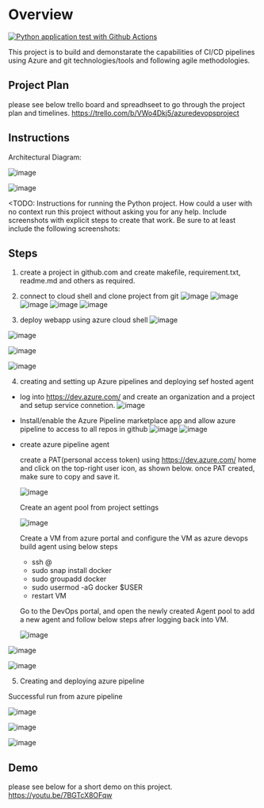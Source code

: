 # Overview

[![Python application test with Github Actions](https://github.com/vinodDE/Azure_DevOps_project/actions/workflows/python_app.yml/badge.svg)](https://github.com/vinodDE/Azure_DevOps_project/actions/workflows/python_app.yml)

This project is to build and demonstarate the capabilities of CI/CD pipelines using Azure and git technologies/tools and following agile methodologies. 

## Project Plan

please see below trello board and spreadhseet to go through the project plan and timelines.
https://trello.com/b/VWo4Dkj5/azuredevopsproject


## Instructions

Architectural Diagram:

![image](https://user-images.githubusercontent.com/116422392/199620324-cb4a5355-931c-4a1d-b5c8-6b3f4ee4a6e7.png)

![image](https://user-images.githubusercontent.com/116422392/200157769-09b96411-4059-44c6-9402-5dd4434c4fe3.png)


<TODO:  Instructions for running the Python project.  How could a user with no context run this project without asking you for any help.  Include screenshots with explicit steps to create that work. Be sure to at least include the following screenshots:

## Steps 

1) create a project in github.com and create makefile, requirement.txt, readme.md and others as required.
2) connect to cloud shell and clone project from git
![image](https://user-images.githubusercontent.com/116422392/200162495-606ec3ef-1f5a-49df-9468-952dbdb4d4f5.png)
![image](https://user-images.githubusercontent.com/116422392/200162609-a8671373-8a9d-4544-aeb1-6801c89db11c.png)
![image](https://user-images.githubusercontent.com/116422392/200164693-2eaefa20-0e23-4761-9414-86a9d5d841fe.png)
![image](https://user-images.githubusercontent.com/116422392/200162717-f5f4c639-f46e-43ae-9ebf-7e016ee5f5c1.png)
![image](https://user-images.githubusercontent.com/116422392/200164762-d5fba4ad-5783-427e-bd6e-2fd3beb9e4c0.png)

3) deploy webapp using azure cloud shell
![image](https://user-images.githubusercontent.com/116422392/200165719-77bf97cd-9e9d-4456-a9b6-42f2a8fdd94a.png)

![image](https://user-images.githubusercontent.com/116422392/200173955-40b79911-bd00-4785-aeaf-5979a06c531f.png)

![image](https://user-images.githubusercontent.com/116422392/200173977-1a0688bc-80ff-48a9-9bbe-4c431c2148af.png)

![image](https://user-images.githubusercontent.com/116422392/200187772-2cbdbee4-6c69-426b-93da-81c218f99704.png)


4) creating and setting up Azure pipelines and deploying sef hosted agent
  - log into https://dev.azure.com/ and create an organization and a project and setup service connetion.
  ![image](https://user-images.githubusercontent.com/116422392/200174832-f8ef8adc-d945-4ba9-a311-f32ecaea167c.png)
  
  - Install/enable the Azure Pipeline marketplace app and allow azure pipeline to access to all repos in github
  ![image](https://user-images.githubusercontent.com/116422392/200176133-e361b0fe-9a04-451d-9975-cfcc7a50aea7.png)
  ![image](https://user-images.githubusercontent.com/116422392/200176107-efa0b239-8ed3-408d-a7e9-324879ce62cf.png)

  - create azure pipeline agent
    
    create a PAT(personal access token) using https://dev.azure.com/ home and click on the top-right user icon, as shown below. once PAT created, make sure to copy  and save it.
    
    ![image](https://user-images.githubusercontent.com/116422392/200179907-5c77518a-9318-4899-b8e3-7bb87bf0fd75.png)
    
    Create an agent pool from project settings
    
    ![image](https://user-images.githubusercontent.com/116422392/200180212-ef30627a-297a-4aef-b501-e803ea673a90.png)

    Create a VM from azure portal and configure the VM as azure devops build agent using below steps
    
    - ssh <username>@<serverpublicip>
    - sudo snap install docker
    - sudo groupadd docker
    - sudo usermod -aG docker $USER
    - restart VM
 
    Go to the DevOps portal, and open the newly created Agent pool to add a new agent and follow below steps afrer logging back into VM.
    
    ![image](https://user-images.githubusercontent.com/116422392/200183534-48f07df2-37aa-4138-9104-2cf1be1d890a.png)
   
  ![image](https://user-images.githubusercontent.com/116422392/200182998-fecfa0f8-28fd-48d3-a541-1adb433c38c2.png)

  ![image](https://user-images.githubusercontent.com/116422392/200183045-a20e2505-0e11-4300-aeb8-2f39708b6551.png)

   
  5) Creating and deploying azure pipeline
  
      
    
   
  Successful run from azure pipeline
  
  ![image](https://user-images.githubusercontent.com/116422392/200184867-8e920e0d-3f53-4f18-8ff7-4de2e5c50fba.png)

  ![image](https://user-images.githubusercontent.com/116422392/200185839-aa88fcdb-e831-409c-aae8-594743f9d723.png)
  
  ![image](https://user-images.githubusercontent.com/116422392/200186241-a5df58e0-bd47-43e1-8450-22da3ea7dc83.png)
  
  
  ## Demo
  
  please see below for a short demo on this project.
  https://youtu.be/7BGTcX8OFqw

